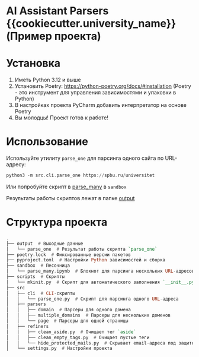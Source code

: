 # AI Assistant Parsers {{cookiecutter.university_name}} (Пример проекта)

# Установка

1. Иметь Python 3.12 и выше
2. Установить Poetry: https://python-poetry.org/docs/#installation (Poetry - это инструмент для управления зависимостями и упаковки в Python)
3. В настройках проекта PyCharm добавить интерпретатор на основе Poetry
4. Вы молодцы! Проект готов к работе!

# Использование

Используйте утилиту `parse_one` для парсинга одного сайта по URL-адресу:
```haskell
python3 -m src.cli.parse_one https://spbu.ru/universitet
```
Или попробуйте скрипт в [parse_many](sandbox/parse_many.ipynb) в `sandbox`

Результаты работы скриптов лежат в папке [output](output)

# Структура проекта

```haskell
.
├── output  # Выходные данные
│   └── parse_one  # Результат работы скрипта `parse_one`
├── poetry.lock  # Фиксированные версии пакетов
├── pyproject.toml  # Настройки Python зависимостей и сборка
├── sandbox  # Песочница
│   └── parse_many.ipynb  # Блокнот для парсинга нескольких URL-адресов
├── scripts  # Скрипты
│   └── mkinit.py  # Скрипт для автоматического заполнения `__init__.py` файлов
├── src
│   ├── cli  # CLI-скрипты
│   │   └── parse_one.py  # Скрипт для парсинга одного URL-адреса
│   ├── parsers
│   │   ├── domain  # Парсеры для одного домена
│   │   ├── multiple_domains  # Парсеры для нескольких доменов
│   │   └── page  # Парсеры для одной страницы
│   ├── refiners
│   │   ├── clean_aside.py  # Очищает тег `aside`
│   │   ├── clean_empty_tags.py  # Очищает пустые теги
│   │   └── hide_protected_mails.py  # Скрывает email-адреса под защитой
│   └── settings.py  # Настройки проекта
```
